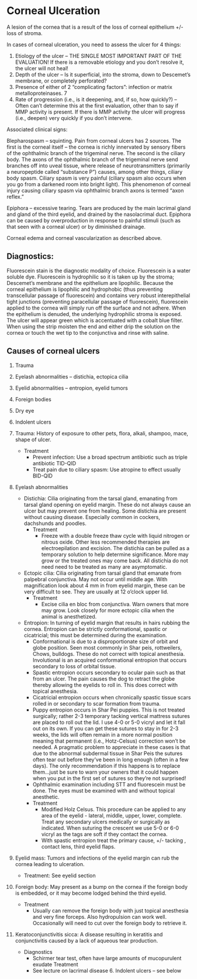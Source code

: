 # Corneal Ulceration

A lesion of the cornea that is a result of the loss of corneal epithelium +/- loss of stroma.

In cases of corneal ulceration, you need to assess the ulcer for 4 things:
1. Etiology of the ulcer – THE SINGLE MOST IMPORTANT PART OF THE EVALUATION! If there is a removable etiology and you don’t resolve it, the ulcer will not heal!
2. Depth of the ulcer – Is it superficial, into the stroma, down to Descemet’s membrane, or completely perforated?
3. Presence of either of 2 “complicating factors”: infection or matrix metalloproteinases. 7
4. Rate of progression (i.e., is it deepening, and, if so, how quickly?) – Often can’t determine this at the first evaluation, other than to say if MMP activity is present. If there is MMP activity the ulcer will progress (i.e., deepen) very quickly if you don’t intervene.

Associated clinical signs:

Blepharospasm – squinting. Pain from corneal ulcers has 2 sources. The first is the corneal itself – the cornea is richly innervated by sensory fibers of the ophthalmic branch of the trigeminal nerve. The second is the ciliary body. The axons of the ophthalmic branch of the trigeminal nerve send branches off into uveal tissue, where release of neurotransmitters (primarily a neuropeptide called “substance P”) causes, among other things, ciliary body spasm. Ciliary spasm is very painful (ciliary spasm also occurs when you go from a darkened room into bright light). This phenomenon of corneal injury causing ciliary spasm via ophthalmic branch axons is termed “axon reflex.”

Epiphora – excessive tearing. Tears are produced by the main lacrimal gland and gland of the third eyelid, and drained by the nasolacrimal duct. Epiphora can be caused by overproduction in response to painful stimuli (such as that seen with a corneal ulcer) or by diminished drainage.

Corneal edema and corneal vascularization as described above.

## Diagnostics:
Fluorescein stain is the diagnostic modality of choice. Fluorescein is a water soluble dye. Fluorescein is hydrophilic so it is taken up by the stroma; Descemet’s membrane and the epithelium are lipophilic. Because the corneal epithelium is lipophilic and hydrophobic (thus preventing transcellular passage of fluorescein) and contains very robust interepithelial tight junctions (preventing paracellular passage of fluorescein), fluorescein applied to the cornea will simply run off the surface and not adhere. When the epithelium is denuded, the underlying hydrophilic stroma is exposed. The ulcer will appear green which is accentuated with a cobalt blue filter. When using the strip moisten the end and either drip the solution on the cornea or touch the wet tip to the conjunctiva and rinse with saline.

## Causes of corneal ulcers
1. Trauma
2. Eyelash abnormalities – distichia, ectopica cilia
3. Eyelid abnormalities – entropion, eyelid tumors
4. Foreign bodies
5. Dry eye
6. Indolent ulcers



1. Trauma: History of exposure to other pets, flora, alkali, shampoo, mace, shape of ulcer.
    * Treatment
        * Prevent infection: Use a broad spectrum antibiotic such as triple antibiotic TID-QID
        * Treat pain due to ciliary spasm: Use atropine to effect usually BID-QID
2. Eyelash abnormalities
    * Distichia: Cilia originating from the tarsal gland, emanating from tarsal gland opening on eyelid margin. These do not always cause an ulcer but may prevent one from healing. Some distichia are present without causing disease. Especially common in cockers, dachshunds and poodles.
        * Treatment
            * Freeze with a double freeze thaw cycle with liquid nitrogen or nitrous oxide. Other less recommended therapies are electroepilation and excision. The distichia can be pulled as a temporary solution to help determine significance. More may grow or the treated ones may come back. All distichia do not need need to be treated as many are asymptomatic.
    * Ectopic cilia: Cilia originating from tarsal gland that emanate from palpebral conjunctiva. May not occur until middle age. With magnification look about 4 mm in from eyelid margin, these can be very difficult to see. They are usually at 12 o’clock upper lid.
        * Treatment
            * Excise cilia en bloc from conjunctiva. Warn owners that more may grow. Look closely for more ectopic cilia when the animal is anesthetized.
    * Entropion: In turning of eyelid margin that results in hairs rubbing the cornea. Entropion can be strictly conformational, spastic or cicatricial; this must be determined during the examination.
        * Conformational is due to a disproportionate size of orbit and globe position. Seen most commonly in Shar peis, rottweilers, Chows, bulldogs. These do not correct with topical anesthesia. Involutional is an acquired conformational entropion that occurs secondary to loss of orbital tissue.
        * Spastic entropion occurs secondary to ocular pain such as that from an ulcer. The pain causes the dog to retract the globe thereby allowing the eyelids to roll in. This does correct with topical anesthesia.
        * Cicatricial entropion occurs when chronically spastic tissue scars rolled in or secondary to scar formation from trauma.
        * Puppy entropion occurs in Shar Pei puppies. This is not treated surgically; rather 2-3 temporary tacking vertical mattress sutures are placed to roll out the lid. I use 4-0 or 5-0 vicryl and let it fall out on its own. If you can get these sutures to stay in for 2-3 weeks, the lids will often remain in a more normal position meaning that permanent (i.e., Hotz-Celsus) correction won’t be needed. A pragmatic problem to appreciate in these cases is that due to the abnormal subdermal tissue in Shar Peis the sutures often tear out before they’ve been in long enough (often in a few days). The only recommendation if this happens is to replace them...just be sure to warn your owners that it could happen when you put in the first set of sutures so they’re not surprised!
        * Ophthalmic examination including STT and fluorescein must be done. The eyes must be examined with and without topical anesthetic.
        * Treatment
            * Modified Holz Celsus. This procedure can be applied to any area of the eyelid - lateral, middle, upper, lower, complete. Treat any secondary ulcers medically or surgically as indicated. When suturing the crescent we use 5-0 or 6-0 vicryl as the tags are soft if they contact the cornea.
            * With spastic entropion treat the primary cause, +/- tacking , contact lens, third eyelid flaps.
3. Eyelid mass: Tumors and infections of the eyelid margin can rub the cornea leading to ulceration.
    * Treatment: See eyelid section
4. Foreign body: May present as a bump on the cornea if the foreign body is embedded, or it
may become lodged behind the third eyelid.
    * Treatment
        * Usually can remove the foreign body with just topical anesthesia and very fine forceps. Also hydropulsion can work well. Occasionally will need to cut over the foreign body to retrieve it.
5. Keratoconjunctivitis sicca: A disease resulting in keratitis and conjunctivitis caused by a lack of aqueous tear production.
    * Diagnostics
        * Schirmer tear test, often have large amounts of mucopurulent exudate Treatment
        * See lecture on lacrimal disease 6. Indolent ulcers – see below